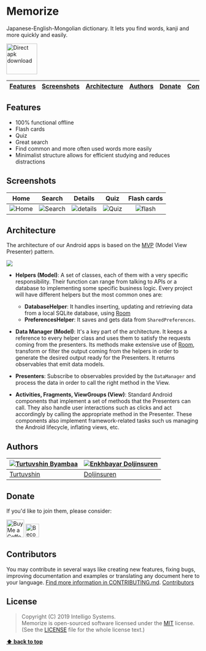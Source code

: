 # Memorize  
 
Japanese-English-Mongolian dictionary. It lets you find words, kanji and more quickly and easily. 

<!--[<img src="https://play.google.com/intl/en_us/badges/images/generic/en_badge_web_generic.png"
      alt="Download from Google Play"
      height="80">](https://play.google.com/store/apps/details?id=mn.opengineer.memorize)
-->
[<img src=".github/direct-apk-download.png"
      alt="Direct apk download"
      height="80">](https://github.com/intelligo-systems/memorize/releases/latest)


| [Features][] | [Screenshots][] | [Architecture][] | [Authors][] | [Donate][] | [Contributors][] | [License][] |
|---|---|---|---|---|---|---|

## Features 

- 100% functional offline
- Flash cards
- Quiz
- Great search 
- Find common and more often used words more easily
- Minimalist structure allows for efficient studying and reduces distractions

## Screenshots

| Home | Search | Details | Quiz | Flash cards |
|:-:|:-:|:-:|:-:|:-:|
| ![Home](/.github/home.jpg?raw=true) | ![Search](/.github/search.jpg?raw=true) |![details](/.github/details.jpg?raw=true) |![Quiz](/.github/quiz.jpg?raw=true) |![flash](/.github/flash-card.jpg?raw=true) |

## Architecture

The architecture of our Android apps is based on the [MVP](https://en.wikipedia.org/wiki/Model%E2%80%93view%E2%80%93presenter) (Model View Presenter) pattern.

![](/.github/mvp-arch.jpeg?raw=true)

* __Helpers (Model)__: A set of classes, each of them with a very specific responsibility. Their function can range from talking to APIs or a database to implementing some specific business logic. Every project will have different helpers but the most common ones are:
	- __DatabaseHelper__: It handles inserting, updating and retrieving data from a local SQLite database, using [Room](https://developer.android.com/topic/libraries/architecture/room.html)
	- __PreferencesHelper__: It saves and gets data from `SharedPreferences`.

* __Data Manager (Model)__: It's a key part of the architecture. It keeps a reference to every helper class and uses them to satisfy the requests coming from the presenters. Its methods make extensive use of [Room](https://developer.android.com/topic/libraries/architecture/room.html), transform or filter the output coming from the helpers in order to generate the desired output ready for the Presenters. It returns observables that emit data models.

* __Presenters__: Subscribe to observables provided by the `DataManager` and process the data in order to call the right method in the View.

* __Activities, Fragments, ViewGroups (View)__: Standard Android components that implement a set of methods that the Presenters can call. They also handle user interactions such as clicks and act accordingly by calling the appropriate method in the Presenter. These components also implement framework-related tasks such us managing the Android lifecycle, inflating views, etc.

## Authors

[![Turtuvshin Byambaa](https://avatars2.githubusercontent.com/u/9257227?s=80)](https://github.com/tortuvshin) | [![Enkhbayar Doljinsuren](https://avatars1.githubusercontent.com/u/12738721?s=80)](https://github.com/doljko) 
---|---
[Turtuvshin](https://github.com/tortuvshin) | [Doljinsuren](https://github.com/doljko) 

## Donate

If you'd like to join them, please consider:

 <a href='https://www.ko-fi.com/turtuvshin' target='_blank'><img height='35' style='border:0px;height:46px;' src='https://az743702.vo.msecnd.net/cdn/kofi3.png?v=0' border='0' alt='Buy Me a Coffee at ko-fi.com' /></a> <a href='https://www.patreon.com/turtuvshin' target='_blank'><img height='35' src='https://c5.patreon.com/external/logo/become_a_patron_button@2x.png' border='0' alt='Become a Patron!' /></a>

## Contributors

You may contribute in several ways like creating new features, fixing bugs, improving documentation and examples
or translating any document here to your language. [Find more information in CONTRIBUTING.md](CONTRIBUTING.md).
<a href="https://github.com/opengineer/memorize/graphs/contributors">Contributors</a>

## License

> Copyright (C) 2019 Intelligo Systems.  
> Memorize is open-sourced software licensed under the [MIT](https://opensource.org/licenses/MIT) license.  
> (See the [LICENSE](https://github.com/opengineer/memorize/blob/master/LICENSE) file for the whole license text.)

**[⬆ back to top](#memorize)**

[Features]:#features
[Screenshots]:#screenshots
[Architecture]:#architecture
[Authors]:#authors
[Donate]:#donate
[Contributors]:#contributors
[License]:#license
